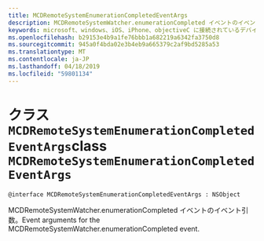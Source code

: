 ```yaml
---
title: MCDRemoteSystemEnumerationCompletedEventArgs
description: MCDRemoteSystemWatcher.enumerationCompleted イベントのイベント引数。
keywords: microsoft、windows、iOS、iPhone、objectiveC に接続されているデバイス、プロジェクトのローマ
ms.openlocfilehash: b29153e4b9a1fe76bbb1a682219a6342fa3750d8
ms.sourcegitcommit: 945a0f4bda02e3b4eb9a665379c2af9bd5285a53
ms.translationtype: MT
ms.contentlocale: ja-JP
ms.lasthandoff: 04/18/2019
ms.locfileid: "59801134"
---
```

# <a name="class-mcdremotesystemenumerationcompletedeventargs"></a><span data-ttu-id="e6848-104">クラス `MCDRemoteSystemEnumerationCompletedEventArgs`</span><span class="sxs-lookup"><span data-stu-id="e6848-104">class `MCDRemoteSystemEnumerationCompletedEventArgs`</span></span> 

```
@interface MCDRemoteSystemEnumerationCompletedEventArgs : NSObject
```  

<span data-ttu-id="e6848-105">MCDRemoteSystemWatcher.enumerationCompleted イベントのイベント引数。</span><span class="sxs-lookup"><span data-stu-id="e6848-105">Event arguments for the MCDRemoteSystemWatcher.enumerationCompleted event.</span></span>